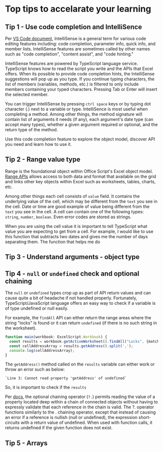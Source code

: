 # Top tips to accelarate your learning 

## Tip 1 - Use code completion and IntelliSence  

Per [VS Code document](https://code.visualstudio.com/docs/editor/intellisense), IntelliSense is a general term for various code editing features including: code completion, parameter info, quick info, and member lists. IntelliSense features are sometimes called by other names such as "code completion", "content assist", and "code hinting."

IntelliSense features are powered by TypeScript language service. TypeScript knows how to read the script you write and the APIs that Excel offers. When its possible to provide code completion hints, the IntelliSense suggestions will pop up as you type. If you continue typing characters, the list of members (variables, methods, etc.) is filtered to only include members containing your typed characters. Pressing Tab or Enter will insert the selected member.

You can trigger IntelliSense by pressing `ctrl space` keys or by typing dot character (.) next to a variable or type. IntelliSence is most useful when completing a method. Among other things, the method signature will contain list of arguments it needs (if any), each argument's date type (can accept many types), whether a given argument required or optional, and the return type of the method. 

Use this code completion feature to explore the object model, discover API you need and learn how to use it. 

## Tip 2 - Range value type

Range is the foundational object within Office Script's Excel object model. [Range APIs](https://docs.microsoft.com/en-us/javascript/api/office-scripts/excelscript/excelscript.range?view=office-scripts) allows access to both data and format that available on the grid and links other key objects within Excel such as worksheets, tables, charts, etc. 

Among other things each cell consists of `value` field. It contains the underlying value of the cell, which may be different from the `text` you see in the cell. Date or time are good example of value being different from the `text` you see in the cell. A cell can contain one of the following types: `string`, `number`, `boolean`. Even error codes are stored as strings. 

When you are using the cell value it is important to tell TypeScript what value you are expecting to get from a cell. For example, I would like to use this function that subtracts two dates and gives me the number of days separating them. The function that helps me do 


## Tip 3 - Understand arguments - object type



## Tip 4 - `null` or `undefined` check and optional chaining 

The `null` or `undefined` types crop up as part of API return values and can cause quite a bit of headache if not handled properly. Fortunately, TypeScript/JavaScript language offers an easy way to check if a variable is of type undefined or null easily. 

For example, the `findAll` API can either return the range areas where the string "locks" is found or it can return `undefined` (if there is no such string in the worksheet). 

```ts
function main(workbook: ExcelScript.Workbook) {
  const results = workbook.getActiveWorksheet().findAll("Locks", {matchCase: true});
  const cellAddressArray = results.getAddress().split(',');
  console.log(cellAddressArray);
}
```

The `getAddress()` method called on the `results` variable can either work or throw an error such as below:

```
`Line 3: Cannot read property 'getAddress' of undefined`
```
So, it is important to check if the `results` 

Per [docs](https://developer.mozilla.org/en-US/docs/Web/JavaScript/Reference/Operators/Optional_chaining), the optional chaining operator (`?.`) permits reading the value of a property located deep within a chain of connected objects without having to expressly validate that each reference in the chain is valid. The ?. operator functions similarly to the . chaining operator, except that instead of causing an error if a reference is nullish (null or undefined), the expression short-circuits with a return value of undefined. When used with function calls, it returns undefined if the given function does not exist.


## Tip 5 - Arrays 


